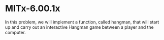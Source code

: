 # MITx-6.00.1x

In this problem, we will implement a function, called hangman, that will start up and carry out an interactive Hangman game between a player and the computer.
